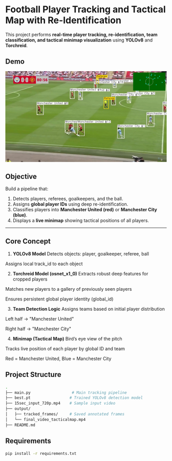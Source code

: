 
# Football Player Tracking and Tactical Map with Re-Identification

This project performs **real-time player tracking, re-identification, team classification, and tactical minimap visualization** using **YOLOv8** and **Torchreid**.




## Demo

![Demo](output/tracked_frames/frame_0012.jpg)



##  Objective

Build a pipeline that:
1. Detects players, referees, goalkeepers, and the ball.
2. Assigns **global player IDs** using deep re-identification.
3. Classifies players into **Manchester United (red)** or **Manchester City (blue)**.
4. Displays a **live minimap** showing tactical positions of all players.

---


## Core Concept

1. **YOLOv8 Model**
Detects objects: player, goalkeeper, referee, ball

Assigns local track_id to each object

2. **Torchreid Model (osnet_x1_0)**
Extracts robust deep features for cropped players

Matches new players to a gallery of previously seen players

Ensures persistent global player identity (global_id)

3. **Team Detection Logic**
Assigns teams based on initial player distribution

Left half → "Manchester United"

Right half → "Manchester City"

4. **Minimap (Tactical Map)**
Bird’s eye view of the pitch

Tracks live position of each player by global ID and team

Red = Manchester United, Blue = Manchester City



## Project Structure
``` bash
.
├── main.py                  # Main tracking pipeline
├── best.pt                 # Trained YOLOv8 detection model
├── 15sec_input_720p.mp4    # Sample input video
├── output/
│   ├── tracked_frames/     # Saved annotated frames
│   └── final_video_tacticalmap.mp4
├── README.md

```


## Requirements
``` bash
pip install -r requirements.txt

```


